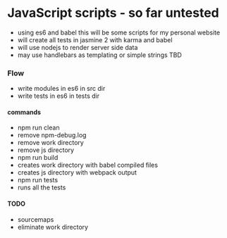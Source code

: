 # JavaScript scripts - so far untested 

* using es6 and babel this will be some scripts for my personal website
* will create all tests in jasmine 2 with karma and babel 
* will use nodejs to render server side data 
* may use handlebars as templating or simple strings TBD

### Flow
* write modules in es6 in src dir
* write tests in es6 in tests dir

#### commands
* npm run clean 
 * remove npm-debug.log
 * remove work directory 
 * remove js directory 
* npm run build
 * creates work directory with babel compiled files
 * creates js directory with webpack output
* npm run tests
 * runs all the tests

#### TODO
* sourcemaps 
* eliminate work directory 

